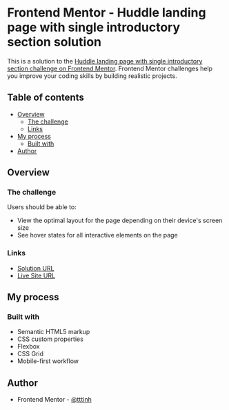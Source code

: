 # Frontend Mentor - Huddle landing page with single introductory section solution

This is a solution to the [Huddle landing page with single introductory section challenge on Frontend Mentor](https://www.frontendmentor.io/challenges/huddle-landing-page-with-a-single-introductory-section-B_2Wvxgi0). Frontend Mentor challenges help you improve your coding skills by building realistic projects. 

## Table of contents

- [Overview](#overview)
  - [The challenge](#the-challenge)
  - [Links](#links)
- [My process](#my-process)
  - [Built with](#built-with)
- [Author](#author)

## Overview

### The challenge

Users should be able to:

- View the optimal layout for the page depending on their device's screen size
- See hover states for all interactive elements on the page

### Links

- [Solution URL](https://www.frontendmentor.io/solutions/huddle-landing-page-dy9HCxJXZ)
- [Live Site URL](https://tttinh.github.io/frontendmentor_007/)

## My process

### Built with

- Semantic HTML5 markup
- CSS custom properties
- Flexbox
- CSS Grid
- Mobile-first workflow

## Author

- Frontend Mentor - [@tttinh](https://www.frontendmentor.io/profile/tttinh)